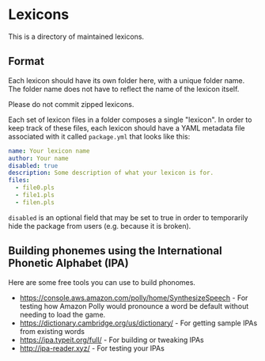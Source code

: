 # Lexicons
This is a directory of maintained lexicons.

## Format
Each lexicon should have its own folder here, with a unique folder name. The folder name does not have to reflect the name of the lexicon itself.

Please do not commit zipped lexicons.

Each set of lexicon files in a folder composes a single "lexicon". In order to keep track of these files, each lexicon should have a YAML metadata file
associated with it called `package.yml` that looks like this:
```yaml
name: Your lexicon name
author: Your name
disabled: true
description: Some description of what your lexicon is for.
files:
  - file0.pls
  - file1.pls
  - filen.pls
```

`disabled` is an optional field that may be set to true in order to temporarily hide the package from users (e.g. because it is broken).

## Building phonemes using the International Phonetic Alphabet (IPA)
Here are some free tools you can use to build phonomes.
- https://console.aws.amazon.com/polly/home/SynthesizeSpeech - For testing how Amazon Polly would pronounce a word be default without needing to load the game.
- https://dictionary.cambridge.org/us/dictionary/ - For getting sample IPAs from existing words
- https://ipa.typeit.org/full/ - For building or tweaking IPAs
- http://ipa-reader.xyz/ - For testing your IPAs

